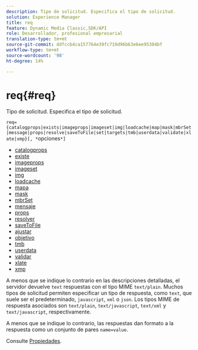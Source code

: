 ```yaml
---
description: Tipo de solicitud. Especifica el tipo de solicitud.
solution: Experience Manager
title: req
feature: Dynamic Media Classic,SDK/API
role: Desarrollador, profesional empresarial
translation-type: tm+mt
source-git-commit: ddfccb4ca157764e39fc719d96b63e6ee95304bf
workflow-type: tm+mt
source-wordcount: '98'
ht-degree: 14%

---
```



# req{#req}

Tipo de solicitud. Especifica el tipo de solicitud.

`req={catalogprops|exists|imageprops|imageset|img|loadcache|map|mask|mbrSet|message|props|resolve|saveToFile|set|targets|tmb|userdata|validate|xlate|xmp}[, *`opciones`*]`

* [catalogprops](r-catalogprops.md)
* [existe](r-exists.md)
* [imageprops](r-imageprops.md)
* [imageset](r-imageset-req.md)
* [img](r-img.md)
* [loadcache](r-loadcache.md)
* [mapa](r-map-req.md)
* [mask](r-mask-req.md)
* [mbrSet](r-mbrset.md)
* [mensaje](r-message.md)
* [props](r-props.md)
* [resolver](r-resolve.md)
* [saveToFile](r-savetofile.md)
* [ajustar](r-set.md)
* [objetivo](r-targets.md)
* [tmb](r-tmb.md)
* [userdata](r-userdata.md)
* [validar](r-is-http-validate.md)
* [xlate](r-xlate.md)
* [xmp](r-xmp.md)

A menos que se indique lo contrario en las descripciones detalladas, el servidor devuelve `text` respuestas con el tipo MIME `text/plain`. Muchos tipos de solicitud permiten especificar un tipo de respuesta, como `text`, que suele ser el predeterminado, `javascript`, `xml` o `json`. Los tipos MIME de respuesta asociados son `text/plain`, `text/javascript`, `text/xml` y `text/javascript`, respectivamente.

A menos que se indique lo contrario, las respuestas dan formato a la respuesta como un conjunto de pares `name=value`.

Consulte [Propiedades](../../../../../../is-api/http-ref/image-serving-api-ref/c-http-protocol-reference/c-response-data/c-properties/c-properties.md#concept-49c609fd6de942cab422ee412353c9d9).
